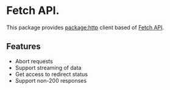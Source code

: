 # Fetch API.

This package provides [package:http](https://pub.dev/packages/http) client based
of [Fetch API](https://developer.mozilla.org/en-US/docs/Web/API/Fetch_API).

## Features

* Abort requests
* Support streaming of data
* Get access to redirect status
* Support non-200 responses

